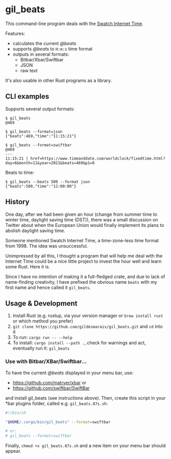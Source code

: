 # gil_beats

This command-line program deals with the [Swatch Internet Time](https://en.wikipedia.org/wiki/Swatch_Internet_Time).

Features:

- calculates the current _@beats_
- supports _@beats_ to `H:m:s` time format
- outputs in several formats:
  - Bitbar/Xbar/Swiftbar
  - JSON
  - raw text

It's also usable in other Rust programs as a library.

## CLI examples

Supports several output formats:

```
$ gil_beats
@469

$ gil_beats --format=json
{"beats":469,"time":"11:15:21"}

$ gil_beats --format=swiftbar
@469
---
11:15:21 | href=https://www.timeanddate.com/worldclock/fixedtime.html?day=6&month=11&year=2021&beats=469&p1=0
```

Beats to time:

```
$ gil_beats --beats 500 --format json
{"beats":500,"time":"12:00:00"}
```

## History

One day, after we had been given an hour (change from summer time to winter time, daylight saving time (DST)), there was a small discussion on Twitter about when the European Union would finally implement its plans to abolish daylight saving time.

Someone mentioned Swatch Internet Time, a time-zone-less time format from 1998. The idea was unsuccessful.

Unimpressed by all this, I thought a program that will help me deal with the Internet Time could be a nice little project to invest the hour well and learn some Rust. Here it is.

Since I have no intention of making it a full-fledged crate, and due to lack of name-finding creativity, I have prefixed the obvious name `beats` with my first name and hence called it `gil_beats`.

## Usage & Development

1. Install Rust (e.g. rustup, via your version manager or `brew install rust` or which method you prefer)
2. `git clone https://github.com/gildesmarais/gil_beats.git` and `cd` into it
3. To run: `cargo run -- --help`
4. To install: `cargo install --path .`, check for warnings and act, eventually run it: `gil_beats`

### Use with Bitbar/XBar/Swiftbar...

To have the current _@beats_ displayed in your menu bar, use:

- <https://github.com/matryer/xbar> or
- <https://github.com/swiftbar/SwiftBar>

and install gil_beats (see instructions above). Then, create this script in your
\*bar plugins folder, called e.g. `gil_beats.87s.sh`:

```sh
#!/bin/sh

"$HOME/.cargo/bin/gil_beats" --format=swiftbar

# or:
# gil_beats --format=swiftbar
```

Finally, `chmod +x gil_beats.87s.sh` and a new item on your menu bar should appear.
